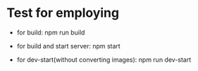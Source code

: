 # Test for employing

- for build: npm run build
- for build and start server: npm start

- for dev-start(without converting images): npm run dev-start
